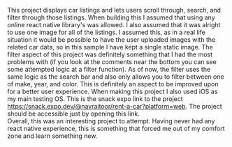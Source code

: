 This project displays car listings and lets users scroll through, search, and filter through those listings. 
When building this I assumed that using any online react native library's was allowed. I also assumed that it was alright to use one image for all of the listings. I assumed this, as in a real life situation it would be possible to have the user uploaded images with the related car data, so in this sample I have kept a single static image. 
The filter aspect of this project was definitely something that I had the most problems with (if you look at the comments near the bottom you can see some attempted logic at a filter function). As of now, the filter uses the same logic as the search bar and also only allows you to filter between one of make, year, and color. This is definitely an aspect to be improved upon for a better user experience. 
When making this project I also used iOS as my main testing OS.
This is the snack expo link to the project https://snack.expo.dev/@navrajtoor/rent-a-car?platform=web. The project should be accessible just by opening this link.  
Overall, this was an interesting project to attempt. Having never had any react native experience, this is something that forced me out of my comfort zone and learn something new. 
